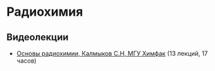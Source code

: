 # Радиохимия

## Видеолекции

* [Основы радиохимии, Калмыков С.Н, МГУ Химфак](https://teach-in.ru/course/fundamentals-of-radiochemistry) (13 лекций, 17 часов)

